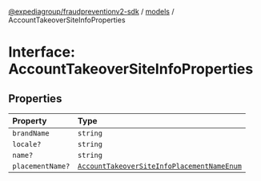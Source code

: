 [@expediagroup/fraudpreventionv2-sdk](../../index.md) / [models](../index.md) / AccountTakeoverSiteInfoProperties

# Interface: AccountTakeoverSiteInfoProperties

## Properties

| Property | Type |
| :------ | :------ |
| `brandName` | `string` |
| `locale?` | `string` |
| `name?` | `string` |
| `placementName?` | [`AccountTakeoverSiteInfoPlacementNameEnum`](../type-aliases/AccountTakeoverSiteInfoPlacementNameEnum.md) |
